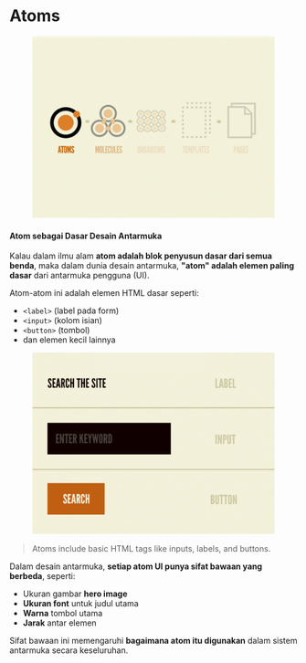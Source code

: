 # Atoms

<figure><img src="../.gitbook/assets/image.png" alt=""><figcaption></figcaption></figure>

#### **Atom sebagai Dasar Desain Antarmuka**

Kalau dalam ilmu alam **atom adalah blok penyusun dasar dari semua benda**, maka dalam dunia desain antarmuka, **"atom" adalah elemen paling dasar** dari antarmuka pengguna (UI).

Atom-atom ini adalah elemen HTML dasar seperti:

* `<label>` (label pada form)
* `<input>` (kolom isian)
* `<button>` (tombol)
* dan elemen kecil lainnya

<figure><img src="../.gitbook/assets/image (1).png" alt=""><figcaption></figcaption></figure>

> Atoms include basic HTML tags like inputs, labels, and buttons.

Dalam desain antarmuka, **setiap atom UI punya sifat bawaan yang berbeda**, seperti:

* Ukuran gambar **hero image**
* **Ukuran font** untuk judul utama
* **Warna** tombol utama
* **Jarak** antar elemen

Sifat bawaan ini memengaruhi **bagaimana atom itu digunakan** dalam sistem antarmuka secara keseluruhan.

